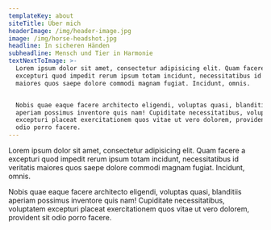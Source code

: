 ```yaml
---
templateKey: about
siteTitle: Über mich
headerImage: /img/header-image.jpg
image: /img/horse-headshot.jpg
headline: In sicheren Händen
subheadline: Mensch und Tier in Harmonie
textNextToImage: >-
  Lorem ipsum dolor sit amet, consectetur adipisicing elit. Quam facere a
  excepturi quod impedit rerum ipsum totam incidunt, necessitatibus id veritatis
  maiores quos saepe dolore commodi magnam fugiat. Incidunt, omnis.


  Nobis quae eaque facere architecto eligendi, voluptas quasi, blanditiis
  aperiam possimus inventore quis nam! Cupiditate necessitatibus, voluptatem
  excepturi placeat exercitationem quos vitae ut vero dolorem, provident sit
  odio porro facere.
---
```

Lorem ipsum dolor sit amet, consectetur adipisicing elit. Quam facere a excepturi quod impedit rerum ipsum totam incidunt, necessitatibus id veritatis maiores quos saepe dolore commodi magnam fugiat. Incidunt, omnis.



Nobis quae eaque facere architecto eligendi, voluptas quasi, blanditiis aperiam possimus inventore quis nam! Cupiditate necessitatibus, voluptatem excepturi placeat exercitationem quos vitae ut vero dolorem, provident sit odio porro facere.
